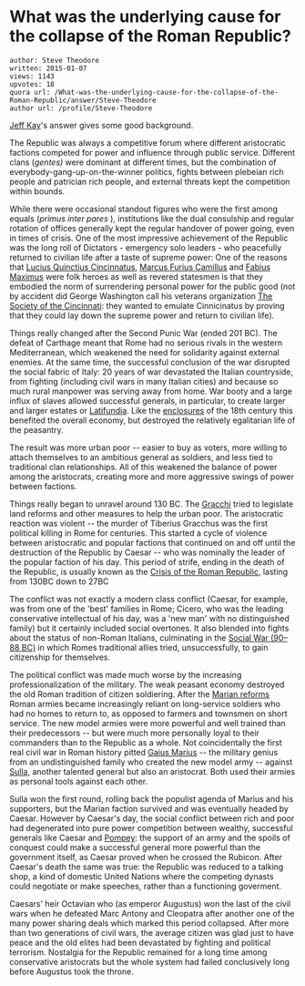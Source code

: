 # What was the underlying cause for the collapse of the Roman Republic?

	author: Steve Theodore
	written: 2015-01-07
	views: 1143
	upvotes: 18
	quora url: /What-was-the-underlying-cause-for-the-collapse-of-the-Roman-Republic/answer/Steve-Theodore
	author url: /profile/Steve-Theodore


[Jeff Kay](https://www.quora.com/profile/Jeff-Kay)'s answer gives some good background. 

The Republic was always a competitive forum where different aristocratic factions competed for power and influence through public service. Different clans (_gentes)_  were dominant at different times, but the combination of everybody-gang-up-on-the-winner politics, fights between plebeian rich people and patrician rich people, and external threats kept the competition within bounds. 

While there were occasional standout figures who were the first among equals (_primus inter pares_ ), institutions like the dual consulship and regular rotation of offices generally kept the regular handover of power going, even in times of crisis. One of the most impressive achievement of the Republic was the long roll of Dictators - emergency solo leaders - who peacefully returned to civilian life after a taste of supreme power: One of the reasons that [Lucius Quinctius Cincinnatus](http://en.wikipedia.org/wiki/Lucius_Quinctius_Cincinnatus), [Marcus Furius Camillus](http://en.wikipedia.org/wiki/Marcus_Furius_Camillus) and [Fabius Maximus](http://en.wikipedia.org/wiki/Fabius_Maximus) were folk heroes as well as revered statesmen is that they embodied the norm of surrendering personal power for the public good (not by accident did George Washington call his veterans organization [The Society of the Cincinnati](http://www.societyofthecincinnati.org/): they wanted to emulate Cinnicinatus by proving that they could lay down the supreme power and return to civilian life).

Things really changed after the Second Punic War (ended 201 BC). The defeat of Carthage meant that Rome had no serious rivals in the western Mediterranean, which weakened the need for solidarity against external enemies. At the same time, the successful conclusion of the war disrupted the social fabric of Italy: 20 years of war devastated the Italian countryside, from fighting (including civil wars in many Italian cities) and because so much rural manpower was serving away from home. War booty and a large influx of slaves allowed successful generals, in particular, to create larger and larger estates or [Latifundia](http://en.wikipedia.org/wiki/Latifundium). Like the [enclosures](http://en.wikipedia.org/wiki/Enclosure) of the 18th century this benefited the overall economy, but destroyed the relatively egalitarian life of the peasantry. 

The result was more urban poor -- easier to buy as voters, more willing to attach themselves to an ambitious general as soldiers, and less tied to traditional clan relationships. All of this weakened the balance of power among the aristocrats, creating more and more aggressive swings of power between factions. 

Things really began to unravel around 130 BC. The [Gracchi](http://en.wikipedia.org/wiki/Gracchi) tried to legislate land reforms and other measures to help the urban poor. The aristocratic reaction was violent -- the murder of Tiberius Gracchus was the first political killing in Rome for centuries. This started a cycle of violence between aristocratic and popular factions that continued on and off until the destruction of the Republic by Caesar -- who was nominally the leader of the popular faction of his day. This period of strife, ending in the death of the Republic, is usually known as the [Crisis of the Roman Republic](http://en.wikipedia.org/wiki/Crisis_of_the_Roman_Republic), lasting from 130BC down to 27BC 

The conflict was not exactly a modern class conflict (Caesar, for example, was from one of the 'best' families in Rome; Cicero, who was the leading conservative intellectual of his day, was a 'new man' with no distinguished family) but it certainly included social overtones. It also blended into fights about the status of non-Roman Italians, culminating in the [Social War (90–88 BC)](http://en.wikipedia.org/wiki/Social_War_%2890%E2%80%9388_BC%29) in which Romes traditional allies tried, unsuccessfully, to gain citizenship for themselves.

The political conflict was made much worse by the increasing professionalization of the military. The weak peasant economy destroyed the old Roman tradition of citizen soldiering. After the [Marian reforms](http://en.wikipedia.org/wiki/Marian_reforms) Roman armies became increasingly reliant on long-service soldiers who had no homes to return to, as opposed to farmers and townsmen on short service. The new model armies were more powerful and well trained than their predecessors -- but were much more personally loyal to their commanders than to the Republic as a whole. Not coincidentally the first real civil war in Roman history pitted [Gaius Marius](http://en.wikipedia.org/wiki/Gaius_Marius) -- the military genius from an undistinguished family who created the new model army -- against [Sulla](http://en.wikipedia.org/wiki/Sulla), another talented general but also an aristocrat. Both used their armies as personal tools against each other. 

Sulla won the first round, rolling back the populist agenda of Marius and his supporters, but the Marian faction survived and was eventually headed by Caesar. However by Caesar's day, the social conflict between rich and poor had degenerated into pure power competition between wealthy, successful generals like Caesar and [Pompey](http://en.wikipedia.org/wiki/Pompey): the support of an army and the spoils of conquest could make a successful general more powerful than the government itself, as Caesar proved when he crossed the Rubicon. After Caesar's death the same was true: the Republic was reduced to a talking shop, a kind of domestic United Nations where the competing dynasts could negotiate or make speeches, rather than a functioning goverment. 

Caesars' heir Octavian who (as emperor Augustus) won the last of the civil wars when he defeated Marc Antony and Cleopatra after another one of the many power sharing deals which marked this period collapsed. After more than two generations of civil wars, the average citizen was glad just to have peace and the old elites had been devastated by fighting and political terrorism. Nostalgia for the Republic remained for a long time among conservative aristocrats but the whole system had failed conclusively long before Augustus took the throne.


